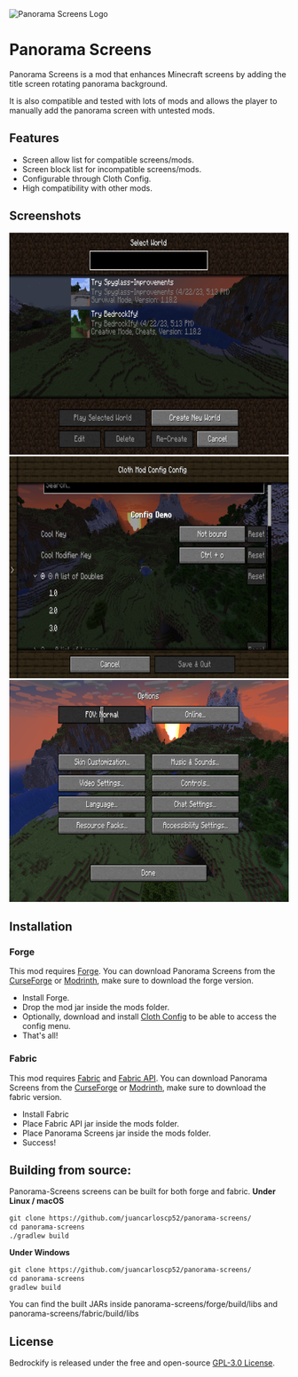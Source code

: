 <img alt="Panorama Screens Logo" height="255" src="images/logo.gif" title="Logo" width="255"/>

# Panorama Screens
Panorama Screens is a mod that enhances Minecraft screens by adding the title screen rotating panorama background. 

It is also compatible and tested with lots of mods and allows the player to manually add the panorama screen with untested mods.

## Features
- Screen allow list for compatible screens/mods.
- Screen block list for incompatible screens/mods.
- Configurable through Cloth Config.
- High compatibility with other mods.

## Screenshots
<img alt="World Menu" height="400" src="images/worldMenu.png"/>
<img alt="Cloth Config" height="400" src="images/ClothConfig.png"/>
<img alt="Options Menu" height="400" src="images/OptionsMenu.png"/>

## Installation
### Forge
This mod requires [Forge](https://files.minecraftforge.net/). You can download Panorama Screens from the [CurseForge](https://www.curseforge.com/minecraft/mc-mods/panorama-screens) or [Modrinth](https://modrinth.com/mod/panorama-screens/), make sure to download the forge version.
- Install Forge.
- Drop the mod jar inside the mods folder.
- Optionally, download and install [Cloth Config](https://modrinth.com/mod/cloth-config) to be able to access the config menu.
- That's all!
### Fabric
This mod requires [Fabric](https://fabricmc.net/use/) and [Fabric API](https://www.curseforge.com/minecraft/mc-mods/fabric-api). You can download Panorama Screens from the [CurseForge](https://www.curseforge.com/minecraft/mc-mods/panorama-screens) or [Modrinth](https://modrinth.com/mod/panorama-screens/), make sure to download the fabric version.
- Install Fabric
- Place Fabric API jar inside the mods folder.
- Place Panorama Screens jar inside the mods folder.
- Success!

## Building from source:
Panorama-Screens screens can be built for both forge and fabric.
**Under Linux / macOS**
```shell script
git clone https://github.com/juancarloscp52/panorama-screens/
cd panorama-screens
./gradlew build
```
**Under Windows**
```shell script
git clone https://github.com/juancarloscp52/panorama-screens/
cd panorama-screens
gradlew build
```
You can find the built JARs inside panorama-screens/forge/build/libs and panorama-screens/fabric/build/libs
## License
Bedrockify is released under the free and open-source [GPL-3.0 License](LICENSE).